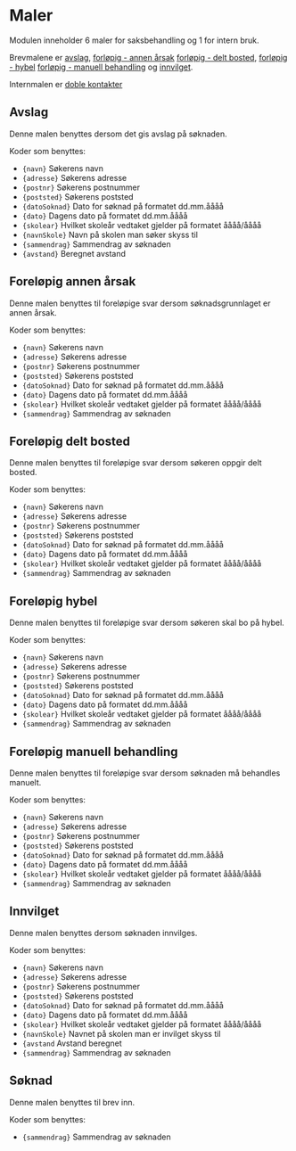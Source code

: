 # Maler

Modulen inneholder 6 maler for saksbehandling og 1 for intern bruk.

Brevmalene er [avslag](../templates/avslag.docx), [forløpig - annen årsak](../templates/fs.annen.arsak.docx)
 [forløpig - delt bosted](../templates/fs.delt.bosted.docx), [forløpig - hybel](../templates/fs.hybel.docx)
  [forløpig - manuell behandling](../templates/fs.manuell.behandling.docx) og [innvilget](../templates/innvilget.docx).

Internmalen er [doble kontakter](../templates/doble.kontakter.docx)

## Avslag
Denne malen benyttes dersom det gis avslag på søknaden.

Koder som benyttes:

- ```{navn}``` Søkerens navn
- ```{adresse}``` Søkerens adresse
- ```{postnr}``` Søkerens postnummer
- ```{poststed}``` Søkerens poststed
- ```{datoSoknad}``` Dato for søknad på formatet dd.mm.åååå
- ```{dato}``` Dagens dato på formatet dd.mm.åååå
- ```{skolear}``` Hvilket skoleår vedtaket gjelder på formatet åååå/åååå
- ```{navnSkole}``` Navn på skolen man søker skyss til
- ```{sammendrag}``` Sammendrag av søknaden
- ```{avstand}``` Beregnet avstand

## Foreløpig annen årsak
Denne malen benyttes til foreløpige svar dersom søknadsgrunnlaget er annen årsak.

Koder som benyttes:

- ```{navn}``` Søkerens navn
- ```{adresse}``` Søkerens adresse
- ```{postnr}``` Søkerens postnummer
- ```{poststed}``` Søkerens poststed
- ```{datoSoknad}``` Dato for søknad på formatet dd.mm.åååå
- ```{dato}``` Dagens dato på formatet dd.mm.åååå
- ```{skolear}``` Hvilket skoleår vedtaket gjelder på formatet åååå/åååå
- ```{sammendrag}``` Sammendrag av søknaden

## Foreløpig delt bosted
Denne malen benyttes til foreløpige svar dersom søkeren oppgir delt bosted.

Koder som benyttes:

- ```{navn}``` Søkerens navn
- ```{adresse}``` Søkerens adresse
- ```{postnr}``` Søkerens postnummer
- ```{poststed}``` Søkerens poststed
- ```{datoSoknad}``` Dato for søknad på formatet dd.mm.åååå
- ```{dato}``` Dagens dato på formatet dd.mm.åååå
- ```{skolear}``` Hvilket skoleår vedtaket gjelder på formatet åååå/åååå
- ```{sammendrag}``` Sammendrag av søknaden

## Foreløpig hybel
Denne malen benyttes til foreløpige svar dersom søkeren skal bo på hybel.

Koder som benyttes:

- ```{navn}``` Søkerens navn
- ```{adresse}``` Søkerens adresse
- ```{postnr}``` Søkerens postnummer
- ```{poststed}``` Søkerens poststed
- ```{datoSoknad}``` Dato for søknad på formatet dd.mm.åååå
- ```{dato}``` Dagens dato på formatet dd.mm.åååå
- ```{skolear}``` Hvilket skoleår vedtaket gjelder på formatet åååå/åååå
- ```{sammendrag}``` Sammendrag av søknaden

## Foreløpig manuell behandling
Denne malen benyttes til foreløpige svar dersom søknaden må behandles manuelt.

Koder som benyttes:

- ```{navn}``` Søkerens navn
- ```{adresse}``` Søkerens adresse
- ```{postnr}``` Søkerens postnummer
- ```{poststed}``` Søkerens poststed
- ```{datoSoknad}``` Dato for søknad på formatet dd.mm.åååå
- ```{dato}``` Dagens dato på formatet dd.mm.åååå
- ```{skolear}``` Hvilket skoleår vedtaket gjelder på formatet åååå/åååå
- ```{sammendrag}``` Sammendrag av søknaden

## Innvilget
Denne malen benyttes dersom søknaden innvilges.

Koder som benyttes:

- ```{navn}``` Søkerens navn
- ```{adresse}``` Søkerens adresse
- ```{postnr}``` Søkerens postnummer
- ```{poststed}``` Søkerens poststed
- ```{datoSoknad}``` Dato for søknad på formatet dd.mm.åååå
- ```{dato}``` Dagens dato på formatet dd.mm.åååå
- ```{skolear}``` Hvilket skoleår vedtaket gjelder på formatet åååå/åååå
- ```{navnSkole}``` Navnet på skolen man er invilget skyss til
- ```{avstand``` Avstand beregnet
- ```{sammendrag}``` Sammendrag av søknaden

## Søknad
Denne malen benyttes til brev inn.

Koder som benyttes:

- ```{sammendrag}``` Sammendrag av søknaden
